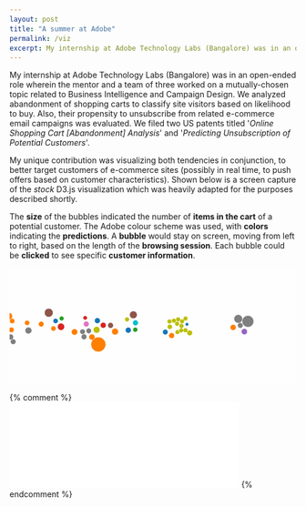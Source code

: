 ```yaml
---
layout: post
title: "A summer at Adobe"
permalink: /viz
excerpt: My internship at Adobe Technology Labs (Bangalore) was in an open-ended role related to Business Intelligence and Campaign Design. We analyzed abandonment of shopping carts to classify site visitors based on likelihood to buy. Also, their propensity to unsubscribe from related e-commerce email campaigns was evaluated. We filed two US patents at the end of the internship. My unique contribution was visualizing both tendencies in conjunction, to better target customers of e-commerce sites.<br>
---
```


My internship at Adobe Technology Labs (Bangalore) was in an open-ended role wherein the mentor and a team of three worked on a mutually-chosen topic related to Business Intelligence and Campaign Design. We analyzed abandonment of shopping carts to classify site visitors based on likelihood to buy. Also, their propensity to unsubscribe from related e-commerce email campaigns was evaluated. We filed two US patents titled '*Online Shopping Cart [Abandonment] Analysis*' and '*Predicting Unsubscription of Potential Customers*'.

My unique contribution was visualizing both tendencies in conjunction, to better target customers of e-commerce sites (possibly in real time, to push offers based on customer characteristics). Shown below is a screen capture of the *stock* D3.js visualization which was heavily adapted for the purposes described shortly.

The **size** of the bubbles indicated the number of **items in the cart** of a potential customer. The Adobe colour scheme was used, with **colors** indicating the **predictions**.
A **bubble** would stay on screen, moving from left to right, based on the length of the **browsing session**. Each bubble could be **clicked** to see specific **customer information**.

![screen capture of D3 visualization](/files/d3-short.gif)

{% comment %}
<br/><iframe src="//giphy.com/embed/l2SpRVqjf1Yx1FI8U" width="80%" frameBorder="0" class="giphy-embed" allowFullScreen></iframe>
{% endcomment %}
